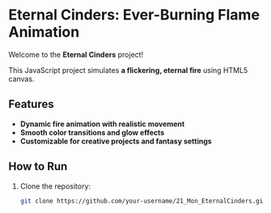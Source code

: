 # Eternal Cinders: Ever-Burning Flame Animation

Welcome to the **Eternal Cinders** project!

This JavaScript project simulates **a flickering, eternal fire** using HTML5 canvas.

## Features
- **Dynamic fire animation with realistic movement**
- **Smooth color transitions and glow effects**
- **Customizable for creative projects and fantasy settings**

## How to Run

1. Clone the repository:
   ```bash
   git clone https://github.com/your-username/21_Mon_EternalCinders.git
